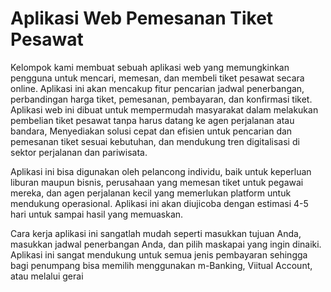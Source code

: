 # Aplikasi Web Pemesanan Tiket Pesawat
Kelompok kami membuat sebuah aplikasi web yang memungkinkan pengguna untuk mencari, memesan, dan membeli tiket pesawat secara online. Aplikasi ini akan mencakup fitur pencarian jadwal penerbangan, perbandingan harga tiket, pemesanan, pembayaran, dan konfirmasi tiket. Aplikasi web ini dibuat untuk mempermudah masyarakat dalam melakukan pembelian tiket pesawat tanpa harus datang ke agen perjalanan atau bandara, Menyediakan solusi cepat dan efisien untuk pencarian dan pemesanan tiket sesuai kebutuhan, dan mendukung tren digitalisasi di sektor perjalanan dan pariwisata.

Aplikasi ini bisa digunakan oleh pelancong individu, baik untuk keperluan liburan maupun bisnis, perusahaan yang memesan tiket untuk pegawai mereka, dan agen perjalanan kecil yang memerlukan platform untuk mendukung operasional. Aplikasi ini akan diujicoba dengan estimasi 4-5 hari untuk sampai hasil yang memuaskan.

Cara kerja aplikasi ini sangatlah mudah seperti masukkan tujuan Anda, masukkan jadwal penerbangan Anda, dan pilih maskapai yang ingin dinaiki. Aplikasi ini sangat mendukung untuk semua jenis pembayaran sehingga bagi penumpang bisa memilih menggunakan m-Banking, Viitual Account, atau melalui gerai
